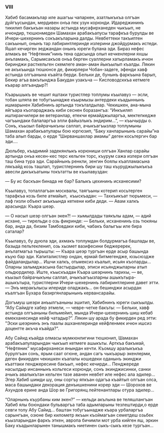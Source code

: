 ### VIII

Хабиб басамакълар иле ашагъы чапаркен, азатлыкъкъа олгъан дуйгъусындан, мердивен онъа пек узун корюнди.
Идареджининъ тикилип бакъкъан назары астында мусафирханеден чыкъып, не ичюндир, тюшюнмеден Шамахан арабакъапусы тарафкъа бурулды ве Ичери-шехернинъ сокъакъларына далды.
Невбеттеки такъиптен сакъынып, онынъ тар лабиринтлеринде излерини джойдурмакъ истеди.
Яшап кечирген эеджандан онынъ юреги булана эди.
Бираз нефес алмакъ ве “Нефтяник”нинъ тена одасында олып кечкенлерни яхшы анъламакъ, Сарымсакъов онъа берген суаллерни хатырламакъ ичюн биринджи расткельген скемлеге аман-аман йыкъылып къалды.
Лякин не акъкъында тюшюнсе де, фикирлери Чобан-задеге, эфенди хавф астында олгъанына къайта берди.
Бельки де, бунынъ фаркъына барып, Бекир агъа вакътынджа Бакудан узакъча — Кисловодсккъа кетмеге къарар алгъандыр?!

Къарышыкъ ве чешит яштаки туристлер топлумы къылавуз — эсли, тобан шляпа ве тобугъынадже къырмызы антердеки къадыннынъ ишмарынен Хабибнинъ артында токъталдылар.
Чекишкен, ана-мына яйгъара къопараджакъ киби сеснен боразангъа: “Инкъиляп иштиракчилери ве ветеранлар, етекчи ермайджыларгъа, мектепкедже чагъындаки балаларгъа элли файызлыкъ эндирим…”, — къычырды о.
Сонъ, къызыл байрачыкъны саллап, ачыкъагъызлар топлумыны Шамахан арабакъапулары бою юргюзип, “Баку ханларынынъ сарайы”на таба алып барды, о ерде “Ширваншахлар амамы” деген косьтергич бар эди….

Дюльбер, къадимий задекянлыкъ корюниши олгъан Ханлар сарайы артында онъа кесен-кес терс кельген торс, къурум сажа излери олгъан таш бина тура эди.
Сарайнынъ ренкли, зенгин боялы къапламасына лякъайд козь ташлап, туристлернинъ бири шу таш къуруджылыкъкъа авесли дикъкъатыны токътатты ве къылавуздан:

— Бу ис баскъан бинада не бар?
Балыкъ цехининъ исханесими?

Къылавуз, топаллагъан москвалы, таягъыны котерип косьтерген тарафкъа козь биле атмайып,  къыскъадан:
— Тахкъикъат тюрьмеси, — лаф гизли объект акъкъында кеткени киби деди. — Авам халкъ арасында: Къара шеэр.

— О насыл шеэр олгъан экен?! — хымылдады таякълы адам, — адий исхане, — тирельди о озь фикринде: — Бельки, исханенинъ озь тюкяны бар, анда да, бизим Тамбовдаки киби, чабакъ балыгъы иле бира саталар?

Къылавуз, бу дуюла эди, ахмакъ топлумдан болдурмагъа башлады ве, базыда пельтекленип, озь хызмет вазифесини беджеререк, анълатмагъа тырышты: — Къара шеэр тургъан ерде асыр башында къую бар эди.
Капиталистлер ондан, ермай битмегендже, юзьсюздже файдаландылар…
Ишчи халкъ, отьмексиз къалып, исьян къопарды…
Оларны залымджасына бастырдылар, эписи исьянджыларны атып ольдюрдилер.
Иште, къыскъадан Къара шеэрнинъ тарихы, — ве, къызыл байрачыкъны саллап, ачыкъагъызларны ашыкътыра-ашыкътыра, туристлерни Ичери-шехернинъ лабиринтлерине давет этти. — Энъ меракълысы илериде оладжакъ… он бешинджи асырдан къалгъан Бухара базиргянларынынъ кервансарайы.

Догъмуш шеэри анъылгъаныны эшитип, Хабибнинъ юреги сыкъылды.
“Абу Сайидге хабер этмели, — чевре-четке бакъты: — Бельки, хавф астында олгъаныны бильмейип, мында Ичери-шехернинъ шиш кебаб емекханесинде кейф чатадыр?”.
Лякин шу арада бу фикирден ред этти: "Эски шеэрнинъ энъ паалы ашханелеринде кейфленмек ичюн ишсиз доцентте акъча къайда?".

Абу Сайид къайда олмасы мумкюнлигини тюшюнип, Шамахан арабакъапуларындан чыкъып кетмеге ашыкъты.
Арткъа бакъмай, “Нефтяник” мусафирханеси янындан кечти.
Къомшу аралыкъкъа бурулгъан сонъ, ярым саат огюне, андан сагъ чыкъарыр экенлерми, деген фикирден чекишкен къапалы кошедеки оданынъ экинджи къаттаки пенджересине бакъып, нефес кечирди…
Пенджереде насылдыр инсаннынъ кольгеси корюнди, сонъ экинджисинки, санки ачыкъ авалыкътан кельген тазе аванен невбет иле нефес ала эдилер…
Эгер Хабиб шимди шу, оны соргъу япкъан одагъа къайтып олгъан олса, маса башындаки декорация денъишкенини корер эди — Шорохов ве Ахундов ерине анда Шор ве Григорянц лейтенантлары отура эдилер…

“Оларнынъ къурбаны ким экен?” — кельди акълына ве теляшлангъан Хабиб ялы боюндаки бульваргъа таба адымларыны тезлештирди,о ерде севги толу Абу Сайид… баштан тобугъынадже къара урбаларгъа сарынгъан, озюне бир километр якъын къоймагъан семетдеш озьбек къызларындан фаркъ эткен, авропа бичимли мот урба кийген яш, эркин Баку къадынларынен танышмакъ ниетинен сыкъ-сыкъ кезе тургъан...
